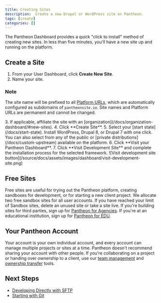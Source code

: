 ```yaml
---
title: Creating Sites
description:  Create a new Drupal or WordPress site on Pantheon.
tags: [create]
categories: []
---
```

The Pantheon Dashboard provides a quick "click to install" method of creating new sites. In less than five minutes, you'll have a new site up and running on the platform.

## Create a Site

1. From your User Dashboard, click **Create New Site**.
2. Name your site. 
  <div class="alert alert-info">
  <h3 class="info">Note</h3>
  <p>The site name will be prefixed to all <a href="/docs/platform-domains">Platform URLs</a>, which are automatically configured as subdomains of <code>pantheonsite.io</code>. Site names and Platform URLs are permanent and cannot be changed.
  </p></div>
3. If applicable, affiliate the site with an [organization](/docs/organization-dashboard/#new-sites).
4. Click **Create Site**.
5. Select your [start state](/docs/start-state). Install WordPress, Drupal 8, or Drupal 7 with one click. You can also select from any of the public or [private distributions](/docs/custom-upstream) available on the platform.
6. Click **Visit your Pantheon Dashboard**.
7. Click **Visit Development Site** and complete the installation process for the selected framework.  
 ![Visit development site button](/source/docs/assets/images/dashboard/visit-development-site.png)

## Free Sites

Free sites are useful for trying out the Pantheon platform, creating sandboxes for development, or for starting a new client project. We allocate two free sandbox sites for all user accounts. If you have reached your limit of Sandbox sites, delete an unused site or take a site live. If you're building sites for third parties, sign up for [Pantheon for Agencies](https://pantheon.io/agencies/pantheon-for-agencies). If you're at an educational institution, sign up for [Pantheon for EDU](https://pantheon.io/pantheon-top-edu).

## Your Pantheon Account
Your account is your own individual account, and every account can manage multiple projects or sites at a time. Pantheon doesn't recommend sharing your account with other people. If you're collaborating on a project or handing over ownership to a client, use our [team management](/docs/team-management) and [ownership transfer](/docs/site-owner-faq/#billing-tasks) tools.  

## Next Steps
 - [Developing Directly with SFTP](/docs/sftp/)
 - [Starting with Git](/docs/git/)
